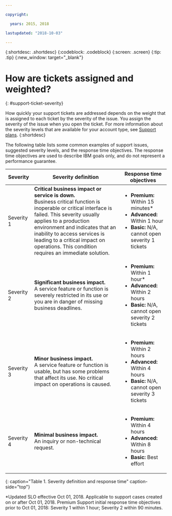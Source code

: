 ```yaml
---

copyright:

  years: 2015, 2018

lastupdated: "2018-10-03"

---
```



{:shortdesc: .shortdesc}
{:codeblock: .codeblock}
{:screen: .screen}
{:tip: .tip}
{:new_window: target="_blank"}


# How are tickets assigned and weighted?
{: #support-ticket-severity}

How quickly your support tickets are addressed depends on the weight that is assigned to each ticket by the severity of the issue. You assign the severity of the issue when you open the ticket. For more information about the severity levels that are available for your account type, see [Support plans](/docs/get-support/index.html).
{:shortdesc}

The following table lists some common examples of support issues, suggested severity levels, and the response time objectives. The response time objectives are used to describe IBM goals only, and do not represent a performance guarantee.

Severity | Severity definition | Response time objectives
------|-------- | --- |
Severity 1 | <strong>Critical business impact or service is down.</strong> <br> Business critical function is inoperable or critical interface is failed. This severity usually applies to a production environment and indicates that an inability to access services is leading to a critical impact on operations. This condition requires an immediate solution. | <ul><li><strong>Premium:</strong> Within 15 minutes*</li><li><strong>Advanced:</strong> Within 1 hour</li><li><strong>Basic:</strong> N/A, cannot open severity 1 tickets</li></ul>  			   
Severity 2 | <strong>Significant business impact.</strong> <br> A service feature or function is severely restricted in its use or you are in danger of missing business deadlines. | <ul><li><strong>Premium:</strong> Within 1 hour* </li><li><strong>Advanced:</strong> Within 2 hours</li><li><strong>Basic:</strong> N/A, cannot open severity 2 tickets</li></ul>
Severity 3 | <strong>Minor business impact.</strong> <br> A service feature or function is usable, but has some problems that affect its use. No critical impact on operations is caused. | <ul><li><strong>Premium:</strong> Within 2 hours</li><li><strong>Advanced:</strong> Within 4 hours</li><li><strong>Basic:</strong> N/A, cannot open severity 3 tickets</li></ul>
Severity 4 | <strong>Minimal business impact.</strong> <br> An inquiry or non-technical request. | <ul><li><strong>Premium:</strong> Within 4 hours</li><li><strong>Advanced:</strong> Within 8 hours</li><li><strong>Basic:</strong> Best effort</li></ul> 
{: caption="Table 1. Severity definition and response time" caption-side="top"}

*Updated SLO effective Oct 01, 2018. Applicable to support cases created on or after Oct 01, 2018. Premium Support initial response time objectives prior to Oct 01, 2018: Severity 1 within 1 hour; Severity 2 within 90 minutes.
